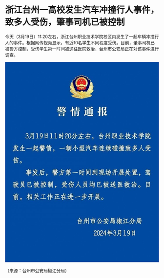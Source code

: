 # 浙江台州一高校发生汽车冲撞行人事件，致多人受伤，肇事司机已被控制

今天（3月19日）11:20左右，浙江台州职业技术学院校区内发生了一起车辆冲撞行人的事件。根据网传视频显示，有近10名学生不同程度受伤。目前，肇事司机已被警方控制，受伤学生第一时间被送往医院救治，台州市公安局正在对该事件进行调查。

![cf8ba8f9684a7e0edf85efc6f5acbe0b.jpg](https://raw.githubusercontent.com/qqhsx/qqnews_image/main/2024/03/19/浙江台州一高校发生汽车冲撞行人事件，致多人受伤，肇事司机已被控制/cf8ba8f9684a7e0edf85efc6f5acbe0b.jpg)

（来源：台州市公安局椒江分局）

